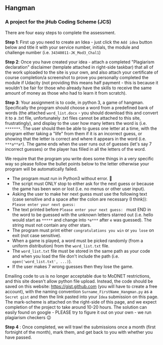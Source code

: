 ## Hangman

### A project for the jHub Coding Scheme (JCS)

There are four easy steps to complete the assessment.

**Step 1**: First up you need to create an Idea - just click the ``Add idea`` button below and title it with your service number, initials, the module and challenge number (i.e. ``34340011-JK_Mod3_Chal1``)

**Step 2**: Once you have created your idea - attach a completed "Plagiarism declaration" disclaimer (template attached in right-side taskbar) that all of the work uploaded to the site is your own, and also attach your certificate of course completion/a screenshot to prove you personally completed the module if Udacity (not providing this means half payment - this is because it wouldn't be fair for those who already have the skills to receive the same amount of money as those who had to learn it from scratch).

**Step 3**: Your assignment is to code, in python 3, a game of hangman. Specifically the program should choose a word from a predefined bank of words (the attached ``word_list.docx`` - you should download this and convert it to a .txt file, unfortunately .txt files cannot be attached to this site, frustratingly), and display to the user how many letters the word is (i.e. ``*******``. The user should then be able to guess one letter at a time, with the program either taking a "life" from them if it is an incorrect guess, or showing that the letter is correct and where it appears in the word (i.e. ``***a**a*``). The game ends when the user runs out of guesses (let's say 7 incorrect guesses) or the player has filled in all the letters of the word.

We require that the program you write does some things in a very specific way so please follow the bullet points below to the letter otherwise your program will be automatically failed.

* The program must run in Python3 without error. :snake:
* The script must ONLY stop to either ask for the next guess or because the game has been won or lost (i.e. no menus or other user input).
* Asking the user to make her next guess must use the following text (case sensitive and a space after the colon are necessary (I think)): ``Please enter your next guess: ``
* The text printed before ``Please enter your next guess: `` must END in the word to be guessed with the unknown letters starred out (i.e. hello would start as ``*****`` and change into ``*e***`` after ``e`` was guessed). The string must not contain any other stars.
* The program must print either ``congratulations you win`` or ``you lose`` on exit (not case sensitive).
* When a game is played, a word must be picked randomly (from a uniform distribution) from the ``word_list.txt`` file.
* The ``word_list.txt`` file must be stored in the same path as your code and when you load the file don't include the path (i.e. ``open('word_list.txt', ...)``).
* If the user makes 7 wrong guesses then they lose the game.

Emailing code to us is no longer acceptable due to MoDNET restrictions, and this site doesn't allow python file upload. Instead, the code should be saved on this website: https://gist.github.com (you will have to create a free account), with the naming convention ``Surname_FirstName_Hangman.py`` as a ``Secret gist`` and then the link pasted into your ``Idea`` submission on this page. The mark-scheme is attached on the right-side of this page, and we expect completion of the project to take around 10-20 hours. The solution can easily found on google - PLEASE try to figure it out on your own - we run plagiarism checkers :wink:

**Step 4** : Once completed, we will trawl the submissions once a month (first fortnight of the month), mark them, and get back to you with whether you have passed.